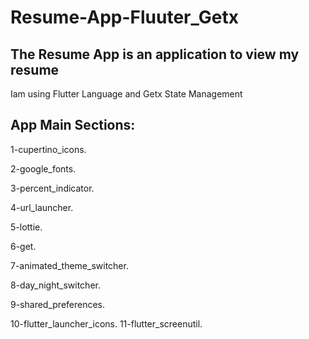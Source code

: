 # Resume-App-Fluuter_Getx
The Resume App is an application to view my resume
--------------------------------------------------
Iam using Flutter Language and Getx State Management

App Main Sections:
------------------
1-cupertino_icons.

2-google_fonts.

3-percent_indicator.

4-url_launcher.

5-lottie.

6-get.

7-animated_theme_switcher.

8-day_night_switcher.

9-shared_preferences.

10-flutter_launcher_icons.
11-flutter_screenutil.

